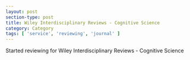 ```yaml
---
layout: post
section-type: post
title: Wiley Interdisciplinary Reviews - Cognitive Science
category: Category
tags: [ 'service', 'reviewing', 'journal' ]
---
```

Started reviewing for Wiley Interdisciplinary Reviews - Cognitive Science

